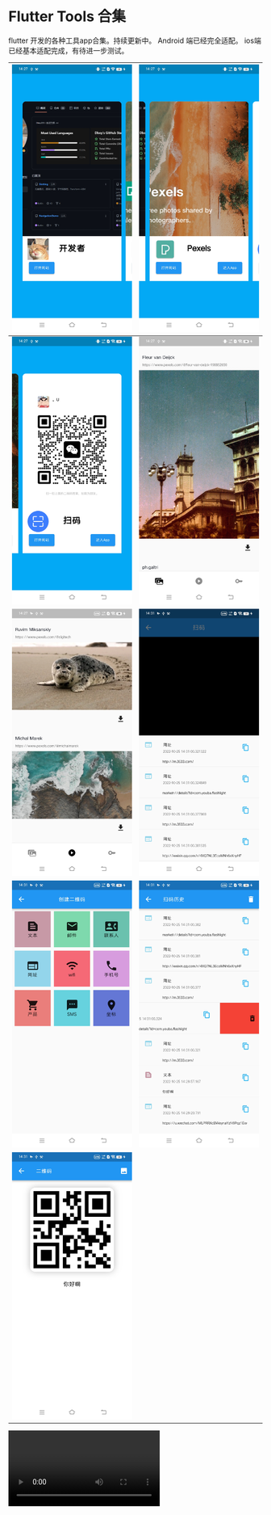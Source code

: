# Flutter Tools 合集

flutter 开发的各种工具app合集。持续更新中。
Android 端已经完全适配。
ios端已经基本适配完成，有待进一步测试。


| ![](./photo/1.jpg) | ![](./photo/2.jpg) |
| ------------------ | ------------------ |
| ![](./photo/3.jpg) | ![](./photo/4.jpg) |
| ![](./photo/5.jpg) | ![](./photo/6.jpg) |
| ![](./photo/7.jpg) | ![](./photo/8.jpg) |
| ![](./photo/9.jpg) |                    |


![](./photo/pexels_video.mp4)
